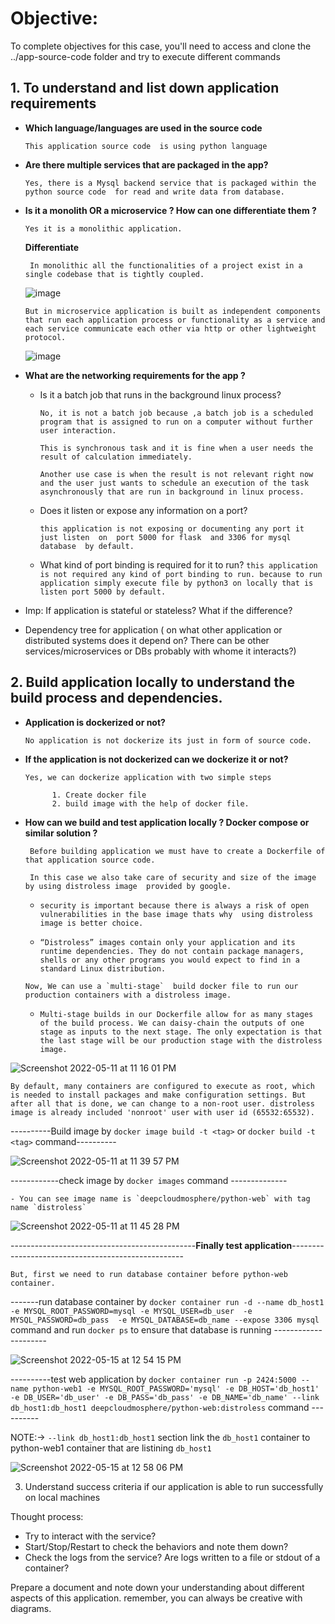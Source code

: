 # Objective:

To complete objectives for this case, you'll need to access and clone the ../app-source-code folder and try to execute different commands

## 1. To understand and list down application requirements
- **Which language/languages are used in the source code**

   ```This application source code  is using python language```
   
- **Are there multiple services that are packaged in the app?**
    
   ```Yes, there is a Mysql backend service that is packaged within the python source code  for read and write data from database.```
   
- **Is it a monolith OR a microservice ? How can one differentiate them ?**

   ```Yes it is a monolithic application.```
   
  **Differentiate** 
    
  ``` In monolithic all the functionalities of a project exist in a single codebase that is tightly coupled.```
   
   ![image](https://user-images.githubusercontent.com/98619865/167298363-43fbf490-c2fc-4b07-afd4-9bfaea542691.png)
   
   ```But in microservice application is built as independent components that run each application process or functionality as a service and each service communicate each other via http or other lightweight protocol.```
    
   ![image](https://user-images.githubusercontent.com/98619865/167298374-21cb8864-9028-4818-8f4d-0ceabe3ef87e.png)
    


- **What are the networking requirements for the app ?**

    - Is it a batch job that runs in the background linux process?

        ```No, it is not a batch job because ,a batch job is a scheduled program that is assigned to run on a computer without further user interaction.```

        ```This is synchronous task and it is fine when a user needs the result of calculation immediately.``` 

        ```Another use case is when the result is not relevant right now and the user just wants to schedule an execution of the task asynchronously that are run in background in linux process.```

    - Does it listen or expose any information on a port?

      ```this application is not exposing or documenting any port it just listen  on  port 5000 for flask  and 3306 for mysql database  by default.```
    - What kind of port binding is required for it to run?
      ```this application is not required any kind of port binding to run. because to run application simply execute file by python3 on locally that is listen port 5000 by default. ```

- Imp: If application is stateful or stateless? What if the difference?
- Dependency tree for application ( on what other application or distributed systems does it depend on? There can be other services/microservices or DBs probably with whome it interacts?)



## 2. Build application locally to understand the build process and dependencies.

- **Application is dockerized or not?**

  ```No application is not dockerize its just in form of source code.```

- **If the application is not dockerized can we dockerize it or not?**
    ``` 
    Yes, we can dockerize application with two simple steps

          1. Create docker file 
          2. build image with the help of docker file. 
    ```

- **How can we build and test application locally ? Docker compose or similar solution ?**

  ``` Before building application we must have to create a Dockerfile of that application source code.```

  ``` In this case we also take care of security and size of the image by using distroless image  provided by google.```

  - ```security is important because there is always a risk of open vulnerabilities in the base image thats why  using distroless image is better choice. ```

  - ```“Distroless” images contain only your application and its runtime dependencies. They do not contain package managers, shells or any other programs you would expect to find in a standard Linux distribution.```

  ```Now, We can use a `multi-stage`  build docker file to run our production containers with a distroless image.```

    - ```Multi-stage builds in our Dockerfile allow for as many stages of the build process. We can daisy-chain the outputs of one stage as inputs to the next stage. The only expectation is that the last stage will be our production stage with the distroless image.```



![Screenshot 2022-05-11 at 11 16 01 PM](https://user-images.githubusercontent.com/98619865/167915545-27084b3f-d85b-4c6a-910c-976b5ac30c76.png)




  ```By default, many containers are configured to execute as root, which is needed to install packages and make configuration settings. But after all that is done, we can change to a non-root user. distroless image is already included 'nonroot' user with user id (65532:65532).```



  ----------Build image by `docker image build -t <tag>` or `docker build -t <tag>` command----------
  
  ![Screenshot 2022-05-11 at 11 39 57 PM](https://user-images.githubusercontent.com/98619865/167918061-8e664c68-7e6f-4a76-b84c-81cf699e4a01.png)


------------check image by `docker images` command --------------

    - You can see image name is `deepcloudmosphere/python-web` with tag name `distroless`

 ![Screenshot 2022-05-11 at 11 45 28 PM](https://user-images.githubusercontent.com/98619865/167918736-a4b1b5fe-ebac-488f-864e-4551050ad748.png)

----------------------------------------------**Finally test application**---------------------------------------------------

  `But, first we need to run database container before python-web container.`
  
  -------run database container by `docker container run -d --name db_host1 -e MYSQL_ROOT_PASSWORD=mysql -e MYSQL_USER=db_user  -e MYSQL_PASSWORD=db_pass  -e MYSQL_DATABASE=db_name --expose 3306 mysql` command  and run `docker ps` to ensure that database is running ---------------------
  
  
  ![Screenshot 2022-05-15 at 12 54 15 PM](https://user-images.githubusercontent.com/98619865/168461984-bdb3a447-f630-4711-8659-5928be76e9ef.png)  
  




  ----------test web application by  ` docker container run -p 2424:5000 --name python-web1 -e MYSQL_ROOT_PASSWORD='mysql' -e DB_HOST='db_host1' -e DB_USER='db_user' -e DB_PASS='db_pass' -e DB_NAME='db_name' --link db_host1:db_host1 deepcloudmosphere/python-web:distroless
` command ----------

NOTE:-> ` --link db_host1:db_host1 ` section link the `db_host1` container  to python-web1 container that are listining `db_host1`


![Screenshot 2022-05-15 at 12 58 06 PM](https://user-images.githubusercontent.com/98619865/168462089-df4cb482-959d-498e-9bd2-82eb21e71195.png)


3. Understand success criteria if our application is able to run successfully on local machines

Thought process:
- Try to interact with the service?
- Start/Stop/Restart to check the behaviors and note them down?
- Check the logs from the service? Are logs written to a file or stdout of a container?

Prepare a document and note down your understanding about different aspects of this application. remember, you can always be creative with diagrams.

